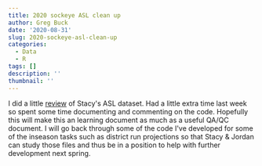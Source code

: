 ```yaml
---
title: 2020 sockeye ASL clean up
author: Greg Buck
date: '2020-08-31'
slug: 2020-sockeye-asl-clean-up
categories:
  - Data
  - R
tags: []
description: ''
thumbnail: ''
---
```


I did a little [review](https://rpubs.com/gbbuck/653228) of Stacy's ASL dataset. Had a little extra time last week so spent some time 
documenting and commenting on the code. Hopefully this will make this an learning document as much as a useful QA/QC document. I will 
go back through some of the code I've developed for some of the inseason tasks such as district run projections so that Stacy & Jordan
can study those files and thus be in a position to help with further development next spring. 

